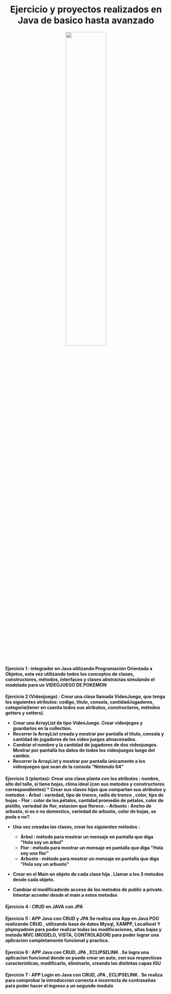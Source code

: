 <h1 align="center"> Ejercicio y proyectos realizados en Java de basico hasta avanzado </h1>
<p align="center">
  <img width="50%"
src="https://miracomosehace.com/wp-content/uploads/2020/07/logo-java.jpg?ezimgfmt=ng%3Awebp%2Fngcb1%2Frs%3Adevice%2Frscb1-1"/>
</p>
<h4>Ejercicio 1 : integrador en Java utilizando Programación Orientada a Objetos, esta vez utilizando todos los conceptos de clases, constructores, métodos, interfaces y clases abstractas simulando el modelado para un VIDEOJUEGO DE POKEMON</h4>


<h4>Ejercicio 2 (Videojuego) : Crear una clase llamada VideoJuego, que tenga los siguientes atributos:
codigo, titulo, consola, cantidadJugadores, categoria(tener en cuenta todos sus atributos, constructores, métodos getters y setters).


- Crear una ArrayList de tipo VideoJuego. Crear  videojegos y guardarlos en la collection.
- Recorrer la ArrayList creada y mostrar por pantalla el titulo, consola y cantidad de jugadores de los video juegos almacenados.
- Cambiar el nombre y la cantidad de jugadores de dos videojuegos. Mostrar por pantalla los datos de todos los videojuegos luego del cambio.
- Recorrer la ArrayList y mostrar por pantalla únicamente a los videojuegos que sean de la consola "Nintendo 64"</h4>


<h4>Ejercicio 3 (plantas): Crear una clase planta con los atributos : nombre, alto del tallo, si tiene hojas, clima ideal (con sus metodos y constructores correspondientes)
* Crear sus clases hijas que compartan  sus atributos y metodos
  - Árbol : variedad, tipo de tronco, radio de tronco , color, tipo de hojas
  - Flor  : color de los pétalos, cantidad promedio de pétalos, color de pistillo, variedad de flor, estacion que florece.
  - Arbusto : Ancho de arbusto, si es o no domestico, variedad de arbusto, color de hojas, se poda o no?.

* Una vez creadas las clases, crear los siguientes métodos :
  - Árbol : método para mostrar un mensaje en pantalla que diga   "Hola soy un árbol"
  - Flor : método para mostrar un mensaje en pantalla que diga    "Hola soy una flor"
  - Arbusto : método para mostrar un mensaje en pantalla que diga "Hola soy un arbusto"
  
* Crear en el Main un objeto  de cada clase hija . Llamar a los 3 metodos desde cada objeto.
* Cambiar el modificadorde acceso de los metodos de public a private. Intentar acceder desde el main  a estos metodos</h4>

<h4>Ejercicio 4 : CRUD en JAVA con JPA </h4> 

<h4>Ejercicio 5 : APP Java con CRUD  y JPA 
 Se realiza una App en Java POO  realizando CRUD , utilizando base de datos Mysql, XAMPP, Localhost Y phpmyadmin para poder realizar todas las modificaciones, altas bajas y metodo MVC (MODELO, VISTA, CONTROLADOR) para poder lograr una aplicacion completamente funcional y practica.    </h4> 


<h4>Ejercicio 6 : APP Java con CRUD,   JPA , ECLIPSELINK .
Se logra una aplicacion funcional donde se puede crear un auto, con sus respectivas caracteristicas, modificarlo, eliminarlo, creando las distintas capas IGU</h4>


<h4>Ejercicio 7 : APP Login en Java con CRUD,   JPA , ECLIPSELINK .
Se realiza  para comprobar la introduccion correcta e incorrecta de contraseñas para poder hacer el ingreso a un segundo modulo</h4>
